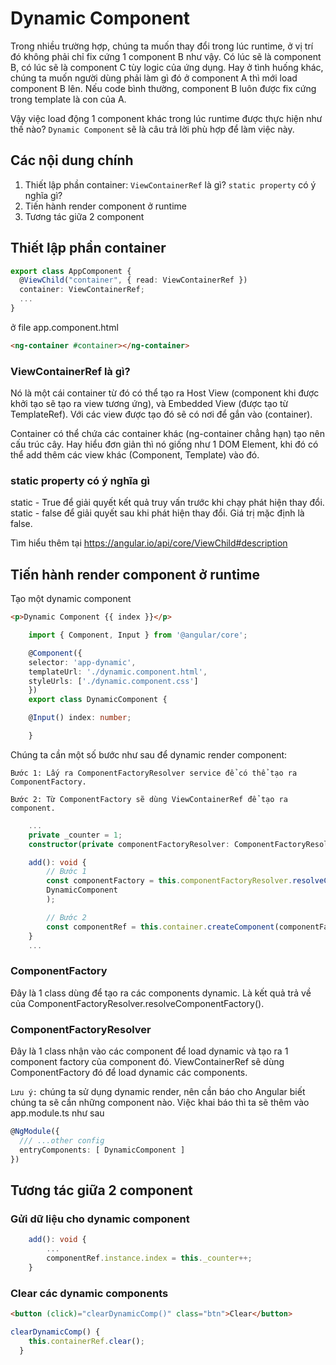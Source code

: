 # Dynamic Component

Trong nhiều trường hợp, chúng ta muốn thay đổi trong lúc runtime, ở vị trí đó không phải chỉ fix cứng 1 component B như vậy. Có lúc sẽ là component B, có lúc sẽ là component C tùy logic của ứng dụng. Hay ở tình huống khác, chúng ta muốn người dùng phải làm gì đó ở component A thì mới load component B lên. Nếu code bình thường, component B luôn được fix cứng trong template là con của A.

Vậy việc load động 1 component khác trong lúc runtime được thực hiện như thế nào? `Dynamic Component` sẽ là câu trả lời phù hợp để làm việc này.

## Các nội dung chính
1. Thiết lập phần container: `ViewContainerRef` là gì? `static property` có ý nghĩa gì?
2. Tiến hành render component ở runtime
3. Tương tác giữa 2 component

## Thiết lập phần container

``` ts
export class AppComponent {
  @ViewChild("container", { read: ViewContainerRef })
  container: ViewContainerRef;
  ...
}
```

ở file app.component.html
```html
<ng-container #container></ng-container>
```

### ViewContainerRef là gì?
Nó là một cái container từ đó có thể tạo ra Host View (component khi được khởi tạo sẽ tạo ra view tương ứng), và Embedded View (được tạo từ TemplateRef). Với các view được tạo đó sẽ có nơi để gắn vào (container).

Container có thể chứa các container khác (ng-container chẳng hạn) tạo nên cấu trúc cây. Hay hiểu đơn giản thì nó giống như 1 DOM Element, khi đó có thể add thêm các view khác (Component, Template) vào đó.

### static property có ý nghĩa gì
static - True để giải quyết kết quả truy vấn trước khi chạy phát hiện thay đổi.
static - false để giải quyết sau khi phát hiện thay đổi. Giá trị mặc định là false.

Tìm hiểu thêm tại https://angular.io/api/core/ViewChild#description

## Tiến hành render component ở runtime

Tạo một dynamic component
```html
<p>Dynamic Component {{ index }}</p>
```

```ts
    import { Component, Input } from '@angular/core';

    @Component({
    selector: 'app-dynamic',
    templateUrl: './dynamic.component.html',
    styleUrls: ['./dynamic.component.css']
    })
    export class DynamicComponent {

    @Input() index: number;

    }
```

Chúng ta cần một số bước như sau để dynamic render component:

    Bước 1: Lấy ra ComponentFactoryResolver service để có thể tạo ra ComponentFactory.

    Bước 2: Từ ComponentFactory sẽ dùng ViewContainerRef để tạo ra component.

```ts
    ...
    private _counter = 1;
    constructor(private componentFactoryResolver: ComponentFactoryResolver) {}

    add(): void {
        // Bước 1
        const componentFactory = this.componentFactoryResolver.resolveComponentFactory(
        DynamicComponent
        );

        // Bước 2
        const componentRef = this.container.createComponent(componentFactory);
    }
    ...
```
### ComponentFactory
Đây là 1 class dùng để tạo ra các components dynamic. Là kết quả trả về của ComponentFactoryResolver.resolveComponentFactory().

### ComponentFactoryResolver
Đây là 1 class nhận vào các component để load dynamic và tạo ra 1 component factory của component đó. ViewContainerRef sẽ dùng ComponentFactory đó để load dynamic các components.

`Lưu ý:`  chúng ta sử dụng dynamic render, nên cần báo cho Angular biết chúng ta sẽ cần những component nào. Việc khai báo thì ta sẽ thêm vào app.module.ts như sau
```ts
@NgModule({
  /// ...other config
  entryComponents: [ DynamicComponent ]
})
```
## Tương tác giữa 2 component
### Gửi dữ liệu cho dynamic component
```ts
    add(): void {
        ...
        componentRef.instance.index = this._counter++;
    }
```
### Clear các dynamic components
```html
<button (click)="clearDynamicComp()" class="btn">Clear</button>
```
```ts
clearDynamicComp() {
    this.containerRef.clear();
  }
```